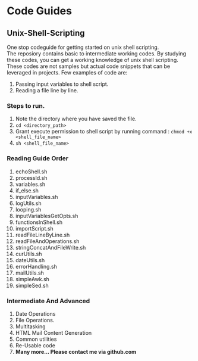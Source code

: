 # Code Guides
## Unix-Shell-Scripting
One stop codeguide for getting started on unix shell scripting.  
The reposiory contains basic to intermediate working codes.
By studying these codes, you can get a working knowledge of unix shell scripting.  
These codes are not samples but actual code snippets that can be leveraged in projects.
Few examples of code are:  
1. Passing input variables to shell script.
2. Reading a file line by line.

### Steps to run.
1. Note the directory where you have saved the file.
2. ```cd <directory_path>```
3. Grant execute permission to shell script by running command : ```chmod +x <shell_file_name>``` 
4. ```sh <shell_file_name>```

### Reading Guide Order
1. echoShell.sh
2. processId.sh
3. variables.sh
4. if_else.sh
5. inputVariables.sh
6. logUtils.sh
7. looping.sh
8. inputVariablesGetOpts.sh
9. functionsInShell.sh
10. importScript.sh
11. readFileLineByLine.sh
12. readFileAndOperations.sh
13. stringConcatAndFileWrite.sh
14. curUtils.sh
15. dateUtils.sh
16. errorHandling.sh
17. mailUtils.sh
18. simpleAwk.sh
19. simpleSed.sh

### Intermediate And Advanced
1. Date Operations
2. File Operations.
3. Multitasking
4. HTML Mail Content Generation
5. Common utilities
6. Re-Usable code
7. **Many more... Please contact me via github.com**
